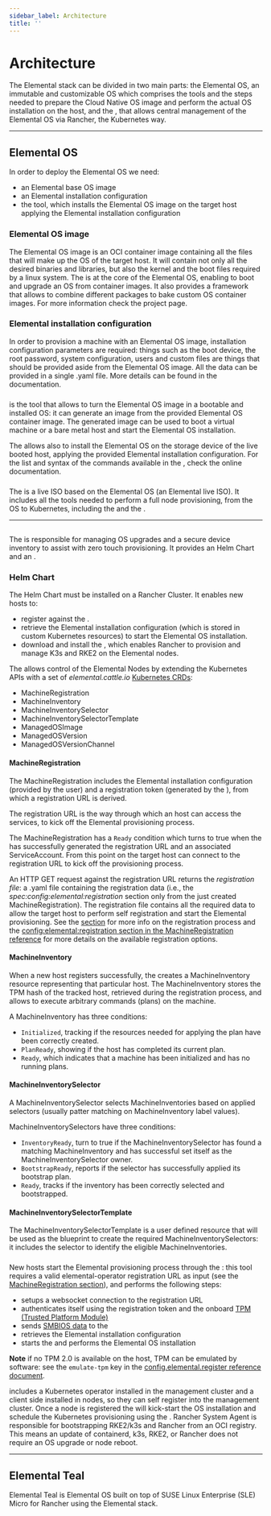 ```yaml
---
sidebar_label: Architecture
title: ''
---
```


# Architecture

The Elemental stack can be divided in two main parts: the Elemental OS, an immutable and customizable OS which comprises the tools and the steps needed to prepare the Cloud Native OS image and perform the actual OS installation on the host, and the <Vars name="elemental_operator_name" />, that allows central management of the Elemental OS via Rancher, the Kubernetes way.

----
## Elemental OS
In order to deploy the Elemental OS we need:

- an Elemental base OS image
- an Elemental installation configuration
- the <Vars name="elemental_cli_name" /> tool, which installs the Elemental OS image on the target host applying the Elemental installation configuration

### Elemental OS image
The Elemental OS image is an OCI container image containing all the files that will make up the OS of the target host. It will contain not only all the desired binaries and libraries, but also the kernel and the boot files required by a linux system.
The <Vars name="elemental_toolkit_name" link="elemental_toolkit_url" /> is at the core of the Elemental OS, enabling to boot and upgrade an OS from container images. It also provides a framework that allows to combine different packages to bake custom OS container images. For more information check the <Vars name="elemental_toolkit_name" link="elemental_toolkit_url" /> project page.

### Elemental installation configuration
In order to provision a machine with an Elemental OS image, installation configuration parameters are required: things such as the boot device, the root password, system configuration, users and custom files are things that should be provided aside from the Elemental OS image. All the data can be provided in a single .yaml file. More details can be found in the <Vars name="elemental_toolkit_name" link="elemental_toolkit_url" /> documentation.

### <Vars name="elemental_cli_name" />
<Vars name="elemental_cli_name" /> is the tool that allows to turn the Elemental OS image in a bootable and installed OS: it can generate an <Vars name="elemental_iso_name" /> image from the provided Elemental OS container image. The generated <Vars name="elemental_iso_name" /> image can be used to boot a virtual machine or a bare metal host and start the Elemental OS installation.

The <Vars name="elemental_cli_name" /> allows also to install the Elemental OS on the storage device of the live booted host, applying the provided Elemental installation configuration. For the list and syntax of the commands available in the <Vars name="elemental_cli_name" />, check the <Vars link="elemental_cli_url">online documentation</Vars>.

### <Vars name="elemental_iso_name" />
The <Vars name="elemental_iso_name" /> is a live ISO based on the Elemental OS (an Elemental live ISO).
It includes all the tools needed to perform a full node provisioning, from the OS to Kubernetes, including the [<Vars name="elemental_cli_name" />](#elemental-cli) and the [<Vars name="elemental_register_name" />](#elemental-register).

----

## <Vars name="elemental_operator_name" />
The <Vars name="elemental_operator_name" /> is responsible for managing OS upgrades and a secure device inventory to assist
with zero touch provisioning.
It provides an <Vars name="elemental_operator_name" /> Helm Chart and an <Vars name="elemental_register_name" />.

### <Vars name="elemental_operator_name" /> Helm Chart
The <Vars name="elemental_operator_name" /> Helm Chart must be installed on a Rancher Cluster. It enables new hosts to:

- register against the <Vars name="elemental_operator_name" />.
- retrieve the Elemental installation configuration (which is stored in custom Kubernetes resources) to start the Elemental OS installation.
- download and install the <Vars name="ranchersystemagent_name" link="ranchersystemagent_url" />, which enables Rancher to provision and manage K3s and RKE2 on the Elemental nodes.

The <Vars name="elemental_operator_name" /> allows control of the Elemental Nodes by extending the Kubernetes APIs with a set of _elemental.cattle.io_ [Kubernetes CRDs](https://kubernetes.io/docs/tasks/extend-kubernetes/custom-resources/custom-resource-definitions/):

- MachineRegistration
- MachineInventory
- MachineInventorySelector
- MachineInventorySelectorTemplate
- ManagedOSImage
- ManagedOSVersion
- ManagedOSVersionChannel

#### MachineRegistration
The MachineRegistration includes the Elemental installation configuration (provided by the user) and a registration token (generated by the <Vars name="elemental_operator_name" />), from which a registration URL is derived.

The registration URL is the way through which an host can access the <Vars name="elemental_operator_name" /> services, to kick off the Elemental provisioning process.

The MachineRegistration has a `Ready` condition which turns to true when the <Vars name="elemental_operator_name" /> has successfully generated the registration URL and an associated ServiceAccount. From this point on the target host can connect to the registration URL to kick off the provisioning process.

An HTTP GET request against the registration URL returns the _registration file_: a .yaml file containing the registration data (i.e., the _spec:config:elemental:registration_ section only from the just created MachineRegistration).
The registration file contains all the required data to allow the target host to perform self registration and start the Elemental provisioning. See the [<Vars name="elemental_register_name" /> section](#elemental-register-client) for more info on the registration process and the [config:elemental:registration section in the MachineRegistration reference](machineregistration-reference.md#configelementalregistration) for more details on the available registration options.

#### MachineInventory
When a new host registers successfully, the <Vars name="elemental_operator_name" /> creates a MachineInventory resource representing that particular host.
The MachineInventory stores the TPM hash of the tracked host, retrieved during the registration process, and allows to execute arbitrary commands (plans) on the machine.

A MachineInventory has three conditions:

- `Initialized`, tracking if the resources needed for applying the plan have been correctly created.
- `PlanReady`, showing if the host has completed its current plan.
- `Ready`, which indicates that a machine has been initialized and has no running plans.

#### MachineInventorySelector
A MachineInventorySelector selects MachineInventories based on applied selectors (usually patter matching on MachineInventory label values).

MachineInventorySelectors have three conditions:

- `InventoryReady`, turn to true if the MachineInventorySelector has found a matching MachineInventory and has successful set itself as the MachineInventorySelector owner.
- `BootstrapReady`, reports if the selector has successfully applied its bootstrap plan.
- `Ready`, tracks if the inventory has been correctly selected and bootstrapped.

#### MachineInventorySelectorTemplate
The MachineInventorySelectorTemplate is a user defined resource that will be used as the blueprint to create the required MachineInventorySelectors: it includes the selector to identify the eligible MachineInventories.


### <Vars name="elemental_register_name" />
New hosts start the Elemental provisioning process through the <Vars name="elemental_register_name" />: this tool requires a valid elemental-operator registration URL as input (see the [MachineRegistration section](#machineregistration)), and performs the following steps:

- setups a websocket connection to the registration URL
- authenticates itself using the registration token and the onboard [TPM (Trusted Platform Module)](https://en.wikipedia.org/wiki/Trusted_Platform_Module)
- sends [SMBIOS data](smbios.md) to the <Vars name="elemental_operator_name" />
- retrieves the Elemental installation configuration
- starts the [<Vars name="elemental_cli_name" />](#elemental-cli) and performs the Elemental OS installation

**Note**
if no TPM 2.0 is available on the host, TPM can be emulated by software: see the `emulate-tpm` key in the [config.elemental.register reference document](machineregistration-reference.md#configelementalregistration).

<Vars name="elemental_operator_name" /> includes a Kubernetes operator installed in the management cluster and a client
side installed in nodes, so they can self register into the management cluster. Once a node is
registered the <Vars name="elemental_operator_name" /> will kick-start the OS installation and schedule the Kubernetes
provisioning using the <Vars name="ranchersystemagent_name" link="ranchersystemagent_url" />.
Rancher System Agent is responsible for bootstrapping RKE2/k3s and Rancher from an OCI registry. This means
an update of containerd, k3s, RKE2, or Rancher does not require an OS upgrade
or node reboot.

----

## Elemental Teal

Elemental Teal is Elemental OS built on top of SUSE Linux Enterprise (SLE) Micro for Rancher using the Elemental stack.
